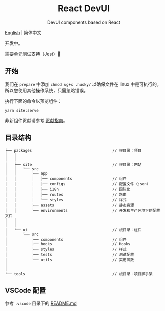 <h1 align="center">React DevUI</h1>

<p align="center">DevUI components based on React</p>

[English](README.md) | 简体中文

开发中。

需要单元测试支持（Jest）🤝

## 开始

我们在 `prepare` 中添加 `chmod ug+x .husky/` 以确保文件在 linux 中是可执行的。 所以您使用其他操作系统，只需忽略错误。

执行下面的命令以预览组件：

```
yarn site:serve
```

非新组件贡献请参考 [贡献指南](CONTRIBUTING.md)。

## 目录结构

```
├── packages                                    // 根目录：项目
│   │
│   │
│   ├── site                                    // 根目录：网站
│   │   └── src
│   │       ├── app
│   │       │   ├── components                  // 组件
│   │       │   ├── configs                     // 配置文件（json）
│   │       │   ├── i18n                        // 国际化
│   │       │   ├── routes                      // 路由
│   │       │   └── styles                      // 样式
│   │       ├── assets                          // 静态资源
│   │       └── environments                    // 开发和生产环境下的配置文件
│   │
│   │
│   └── ui                                      // 根目录：组件
│       └── src
│           ├── components                      // 组件
│           ├── hooks                           // Hooks
│           ├── styles                          // 样式
│           ├── tests                           // 测试配置
│           └── utils                           // 实用函数
│
│
└── tools                                       // 根目录：项目脚手架
```

## VSCode 配置

参考 `.vscode` 目录下的 [README.md](https://github.com/xiejay97/react-devui/tree/main/.vscode)

